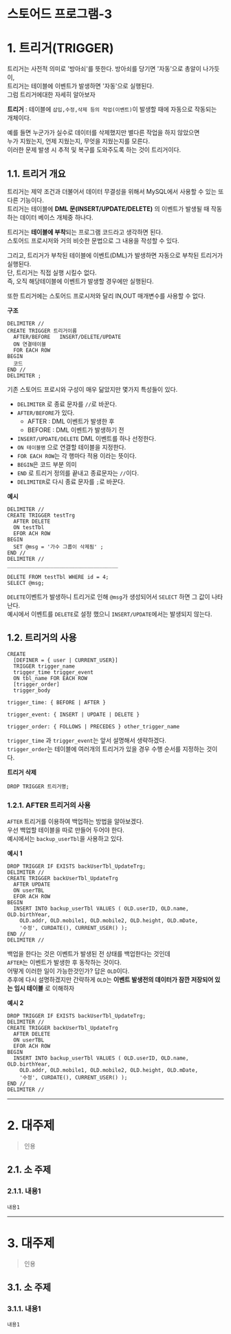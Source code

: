 스토어드 프로그램-3
=======================
# 1. 트리거(TRIGGER)
트리거는 사전적 의미로 '방아쇠'를 뜻한다. 방아쇠를 당기면 '자동'으로 총알이 나가듯이,    
트리거는 테이블에 이벤트가 발생하면 '자동'으로 실행된다.    
그럼 트리거에대한 자세히 알아보자    
      
**트리거** : 테이블에 ```삽입,수정,삭제 등의 작업(이벤트)```이 발생할 때에 자동으로 작동되는 개체이다.  
  
예를 들면 누군가가 실수로 데이터를 삭제했지만 별다른 작업을 하지 않았으면    
누가 지웠는지, 언제 지웠는지, 무엇을 지웠는지를 모른다.    
이러한 문제 발생 시 추적 및 복구를 도와주도록 하는 것이 트리거이다.   
  
## 1.1. 트리거 개요
트리거는 제약 조건과 더불어서 데이터 무결성을 위해서 MySQL에서 사용할 수 있는 또 다른 기능이다.  
트리거는 테이블에 **DML 문(INSERT/UPDATE/DELETE)** 의 이벤트가 발생될 때 작동하는 데이터 베이스 개체중 하나다.  
  
트리거는 **테이블에 부착**되는 프로그램 코드라고 생각하면 된다.    
스토어드 프로시저와 거의 비슷한 문법으로 그 내용을 작성할 수 있다.
  
그리고, 트리거가 부착된 테이블에 이벤트(DML)가 발생하면 자동으로 부착된 트리거가 실행된다.  
단, 트리거는 직접 실행 시킬수 없다.   
즉, 오직 해당테이블에 이벤트가 발생할 경우에만 실행된다.  
  
또한 트리거에는 스토어드  프로시저와 달리 IN,OUT 매개변수를 사용할 수 없다.
   
**구조**
```
DELIMITER //
CREATE TRIGGER 트리거이름
  AFTER/BEFORE   INSERT/DELETE/UPDATE
  ON 연결테이블
  FOR EACH ROW
BEGIN
  코드
END //  
DELIMITER ;
```
기존 스토어드 프로시와 구성이 매우 닮았지만 몇가지 특성들이 있다.    
  
* ```DELIMITER``` 로 종료 문자를 ```//```로 바꾼다.
* ```AFTER/BEFORE```가 있다.
  * AFTER : DML 이벤트가 발생한 후 
  * BEFORE : DML 이벤트가 발생하기 전
* ```INSERT/UPDATE/DELETE``` DML 이벤트를 하나 선정한다.
* ```ON 테이블명``` 으로 연결할 테이블을 지정한다.  
* ```FOR EACH ROW```는 각 행마다 적용 이라는 뜻이다.
* ```BEGIN```은 코드 부분 의미
* ```END``` 로 트리거 정의를 끝내고 종료문자는 ```//```이다.
* ```DELIMITER```로 다시 종료 문자를 ```;```로 바꾼다. 
    
**예시**
```
DELIMITER //
CREATE TRIGGER testTrg
  AFTER DELETE
  ON testTbl
  EFOR ACH ROW
BEGIN
  SET @msg = '가수 그룹이 삭제됨' ;
END //
DELIMITER //
____________________________________

DELETE FROM testTbl WHERE id = 4;
SELECT @msg;
```
```DELETE```이벤트가 발생하니 트리거로 인해 ```@msg```가 생성되어서 ```SELECT``` 하면 그 값이 나타난다.   
예시에서 이벤트를 ```DELETE```로 설정 했으니 ```INSERT/UPDATE```에서는 발생되지 않는다.    
  
## 1.2. 트리거의 사용
```
CREATE  
  [DEFINER = { user | CURRENT_USER}]
  TRIGGER trigger_name
  trigger_time trigger_event
  ON tbl_name FOR EACH ROW
  [trigger_order]
  trigger_body
  
trigger_time: { BEFORE | AFTER }

trigger_event: { INSERT | UPDATE | DELETE }

trigger_order: { FOLLOWS | PRECEDES } other_trigger_name

```
```trigger_time``` 과 ```trigger_event```는 앞서 설명해서 생략하겠다.   
```trigger_order```는 테이블에 여러개의 트리거가 있을 경우 수행 순서를 지정하는 것이다.    
  
**트리거 삭제**
```
DROP TRIGGER 트리거명;
```

### 1.2.1. AFTER 트리거의 사용   
```AFTER``` 트리거를 이용하여 백업하는 방법을 알아보겠다.     
우선 백업할 테이블을 따로 만들어 두어야 한다.    
예시에서는 ```backup_userTbl```을 사용하고 있다.  
   
**예시 1**  
```
DROP TRIGGER IF EXISTS backUserTbl_UpdateTrg;
DELIMITER //
CREATE TRIGGER backUserTbl_UpdateTrg
  AFTER UPDATE
  ON userTBL
  EFOR ACH ROW
BEGIN
  INSERT INTO backup_userTbl VALUES ( OLD.userID, OLD.name, OLD.birthYear,
    OLD.addr, OLD.mobile1, OLD.mobile2, OLD.height, OLD.mDate,
    '수정', CURDATE(), CURRENT_USER() );
END //
DELIMITER //
```
백업을 한다는 것은 이벤트가 발생된 전 상태를 백업한다는 것인데    
```AFTER```는 이벤트가 발생한 후 동작하는 것이다.    
어떻게 이러한 일이 가능한것인가? 답은 ```OLD```이다.     
추후에 다시 설명하겠지만 간략하게 ```OLD```는 **이벤트 발생전의 데이터가 잠깐 저장되어 있는 임시 테이블** 로 이해하자      
   
**예시 2**
```
DROP TRIGGER IF EXISTS backUserTbl_UpdateTrg;
DELIMITER //
CREATE TRIGGER backUserTbl_UpdateTrg
  AFTER DELETE
  ON userTBL
  EFOR ACH ROW
BEGIN
  INSERT INTO backup_userTbl VALUES ( OLD.userID, OLD.name, OLD.birthYear,
    OLD.addr, OLD.mobile1, OLD.mobile2, OLD.height, OLD.mDate,
    '수정', CURDATE(), CURRENT_USER() );
END //
DELIMITER //
```

















***
# 2. 대주제
> 인용
## 2.1. 소 주제
### 2.1.1. 내용1
```
내용1
```   

***
# 3. 대주제
> 인용
## 3.1. 소 주제
### 3.1.1. 내용1
```
내용1
```
